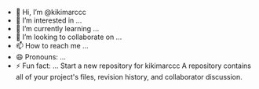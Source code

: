- 👋 Hi, I’m @kikimarccc
- 👀 I’m interested in ...
- 🌱 I’m currently learning ...
- 💞️ I’m looking to collaborate on ...
- 📫 How to reach me ...
- 😄 Pronouns: ...
- ⚡ Fun fact: ...
Start a new repository for kikimarccc
A repository contains all of your project's files, revision history, and collaborator discussion.
<!---
kikimarccc/kikimarccc is a ✨ special ✨ repository because its `README.md` (this file) appears on your GitHub profile.
You can click the Preview link to take a look at your changes.
--->
